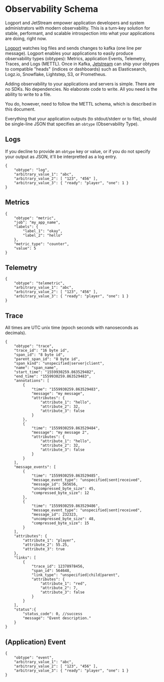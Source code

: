 # Observability Schema

Logport and JetStream empower application developers and system administrators with modern observability. This is a turn-key solution for stable, performant, and scalable introspection into what your applications are doing, right now.

[Logport](https://github.com/homer6/logport) watches log files and sends changes to kafka (one line per message). Logport enables your applications to easily produce observability types (obtypes): Metrics, application Events, Telemetry, Traces, and Logs (METTL). Once in Kafka, [Jetstream](https://github.com/homer6/jetstream) can ship your obtypes to compatible "heads" (indices or dashboards) such as Elasticsearch, Logz.io, Snowflake, Lightstep, S3, or Prometheus.

Adding observability to your applications and servers is simple. There are no SDKs. No dependencies. No elaborate code to write. All you need is the ability to write to a file.

You do, however, need to follow the METTL schema, which is described in this document. 

Everything that your application outputs (to stdout/stderr or to file), should be single-line JSON that specifies an `obtype` (Observability Type).



## Logs

If you decline to provide an `obtype` key or value, or if you do not specify your output as JSON, it'll be interpretted as a log entry.

```
{ 
	"obtype": "log", 
	"arbitrary_value_1": "abc", 
	"arbitrary_value_2": [ "123", "456" ], 
	"arbitrary_value_3": { "ready": "player", "one": 1 } 
}
```


## Metrics

```
{ 
	"obtype": "metric", 
	"job": "my_app_name", 
	"labels": {
		"label_1": "okay",
		"label_2": "hello"
	},
	"metric_type": "counter", 
	"value": 5
}
```


## Telemetry

```
{ 
	"obtype": "telemetric", 
	"arbitrary_value_1": "abc", 
	"arbitrary_value_2": [ "123", "456" ], 
	"arbitrary_value_3": { "ready": "player", "one": 1 }
}
```


## Trace

All times are UTC unix time (epoch seconds with nanoseconds as decimals).

```
{ 
	"obtype": "trace",
	"trace_id": "16 byte id",
	"span_id": "8 byte id",
	"parent_span_id": "8 byte id",
	"span_kind": "unspecified|server|client",
	"name": "span_name",
	"start_time": "1559930259.863529482",
	"end_time": "1559930259.863529483",
	"annotations": [
		{
			"time": "1559930259.863529483",
			"message": "my message",
			"attributes": { 
				"attribute_1": "hello", 
				"attribute_2": 32,
				"attribute_3": false
			}
		},
		{
			"time": "1559930259.863529484",
			"message": "my message 2",
			"attributes": { 
				"attribute_1": "hello", 
				"attribute_2": 32,
				"attribute_3": false
			}
		}
	],
	"message_events": [
		{
			"time": "1559930259.863529485",
			"message_event_type": "unspecified|sent|received",
			"message_id": 565656,
			"uncompressed_byte_size": 45,
			"compressed_byte_size": 12			
		},
		{
			"time": "1559930259.863529486",
			"message_event_type": "unspecified|sent|received",
			"message_id": 232323,
			"uncompressed_byte_size": 48,
			"compressed_byte_size": 15			
		}
	],
	"attributes": { 
		"attribute_1": "player", 
		"attribute_2": 55.25,
		"attribute_3": true
	},
	"links": [
		{
			"trace_id": 12378978456,
			"span_id": 564648,
			"link_type": "unspecified|child|parent",
			"attributes": { 
				"attribute_1": "red", 
				"attribute_2": 7,
				"attribute_3": false
			}
		}
	],
	"status":{
		"status_code": 0, //success
		"message": "Event description."
	}
}
```


## (Application) Event

```
{ 
	"obtype": "event", 
	"arbitrary_value_1": "abc", 
	"arbitrary_value_2": [ "123", "456" ], 
	"arbitrary_value_3": { "ready": "player", "one": 1 }
}
```


